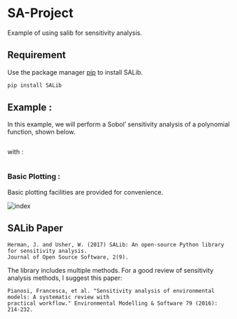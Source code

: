 # SA-Project
Example of using salib for sensitivity analysis.
## Requirement

Use the package manager [pip](https://pip.pypa.io/en/stable/) to install SALib.
```bash
pip install SALib
```
## Example :
In this example, we will perform a Sobol’ sensitivity analysis of a polynomial function, shown below.

<img
  src="https://latex.codecogs.com/svg.image?f(x)&space;=&space;ax^{2}&space;&plus;&space;bx&space;&plus;&space;c" title=""
/>

with :

<img
  src="https://latex.codecogs.com/svg.image?a&space;\in&space;\left&space;[&space;0,1&space;\right&space;]&space;,&space;b&space;\in&space;\left&space;[&space;-1,0&space;\right&space;]&space;,&space;c&space;\in&space;\left&space;[&space;1,2&space;\right&space;]" title=""
/>
### Basic Plotting :
Basic plotting facilities are provided for convenience.

![index](https://user-images.githubusercontent.com/74584503/203494824-eb60429e-0ba4-46b3-bf57-15b2548d4803.png)

## SALib Paper

```text
Herman, J. and Usher, W. (2017) SALib: An open-source Python library for sensitivity analysis. 
Journal of Open Source Software, 2(9).
```
The library includes multiple methods. For a good review of sensitivity analysis methods, I suggest this paper:
```text
Pianosi, Francesca, et al. "Sensitivity analysis of environmental models: A systematic review with 
practical workflow." Environmental Modelling & Software 79 (2016): 214-232.
```
